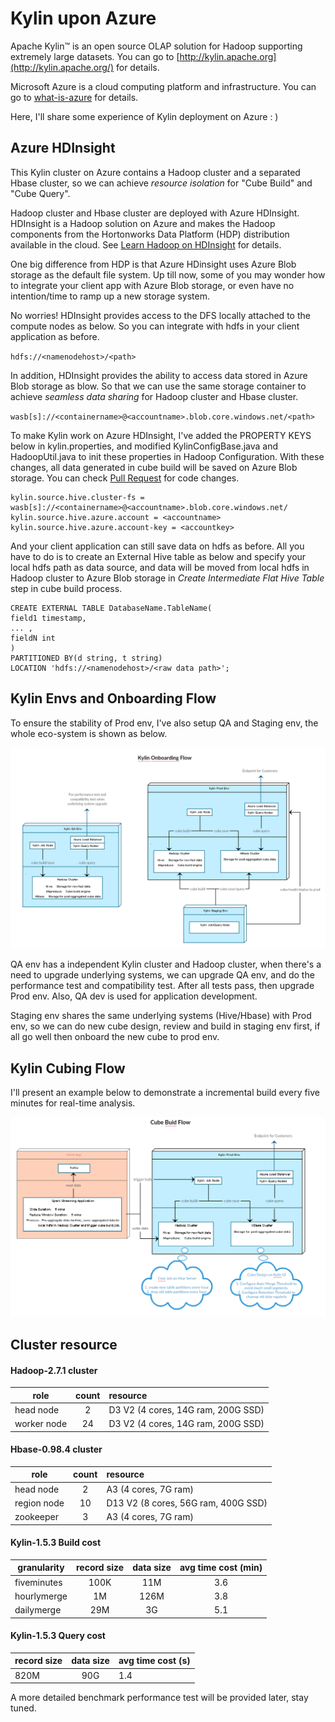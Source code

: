 Kylin upon Azure
==============

Apache Kylin™ is an open source OLAP solution for Hadoop supporting extremely large datasets. You can go to [http://kylin.apache.org](http://kylin.apache.org/) for details.

Microsoft Azure is a cloud computing platform and infrastructure. You can go to [what-is-azure](https://azure.microsoft.com/en-us/overview/what-is-azure/) for details.

Here, I'll share some experience of Kylin deployment on Azure : )

Azure HDInsight
----------------------------
This Kylin cluster on Azure contains a Hadoop cluster and a separated Hbase cluster, so we can achieve *resource isolation* for "Cube Build" and "Cube Query".

Hadoop cluster and Hbase cluster are deployed with Azure HDInsight. HDInsight is a Hadoop solution on Azure and makes the Hadoop components from the Hortonworks Data Platform (HDP) distribution available in the cloud. See [Learn Hadoop on HDInsight](https://azure.microsoft.com/en-us/documentation/learning-paths/hdinsight-self-guided-hadoop-training/) for details.

One big difference from HDP is that Azure HDinsight uses Azure Blob storage as the default file system. Up till now, some of you may wonder how to integrate your client app with Azure Blob storage, or even have no intention/time to ramp up a new storage system.

No worries! HDInsight provides access to the DFS locally attached to the compute nodes as below. So you can integrate with hdfs in your client application as before.

`hdfs://<namenodehost>/<path>`

In addition, HDInsight provides the ability to access data stored in Azure Blob storage as blow. So that we can use the same storage container to achieve *seamless data sharing* for Hadoop cluster and Hbase cluster.

`wasb[s]://<containername>@<accountname>.blob.core.windows.net/<path>`

To make Kylin work on Azure HDInsight, I've added the PROPERTY KEYS below in kylin.properties, and modified KylinConfigBase.java and HadoopUtil.java to init these properties in Hadoop Configuration. With these changes, all data generated in cube build will be saved on Azure Blob storage.
You can check [Pull Request](https://github.com/apache/kylin/pull/41) for code changes.
```properties
kylin.source.hive.cluster-fs = wasb[s]://<containername>@<accountname>.blob.core.windows.net/
kylin.source.hive.azure.account = <accountname>
kylin.source.hive.azure.account-key = <accountkey>
```

And your client application can still save data on hdfs as before. All you have to do is to create an External Hive table as below and specify your local hdfs path as data source, and data will be moved from local hdfs in Hadoop cluster to Azure Blob storage in *Create Intermediate Flat Hive Table* step in cube build process.
```hivetable
CREATE EXTERNAL TABLE DatabaseName.TableName(
field1 timestamp,
... ,
fieldN int
)
PARTITIONED BY(d string, t string)
LOCATION 'hdfs://<namenodehost>/<raw data path>';
```

Kylin Envs and Onboarding Flow
----------------------------
To ensure the stability of Prod env, I've also setup QA and Staging env, the whole eco-system is shown as below.

![Kylin Deploy](../image/kylin-envs.png)

QA env has a independent Kylin cluster and Hadoop cluster, when there's a need to upgrade underlying  systems, we can upgrade QA env, and do the performance test and compatibility test.
After all tests pass, then upgrade Prod env. Also, QA dev is used for application development.

Staging env shares the same underlying systems (Hive/Hbase) with Prod env, so we can do new cube design, review and build in staging env first, if all go well then onboard the new cube to prod env.

Kylin Cubing Flow
----------------------------
I'll present an example below to demonstrate a incremental build every five minutes for real-time analysis.

![Cube Build](../image/cube-build.png)

Cluster resource
----------------------------

#### Hadoop-2.7.1 cluster
| role        | count | resource                            |
| ----------- |:-----:| :-----------------------------------|
| head node   | 2     | D3 V2 (4 cores, 14G ram, 200G SSD)  |
| worker node | 24    | D3 V2 (4 cores, 14G ram, 200G SSD)  |


#### Hbase-0.98.4 cluster
| role        | count | resource                            |
| ----------- |:-----:| :-----------------------------------|
| head node   | 2     | A3 (4 cores, 7G ram)                |
| region node | 10    | D13 V2 (8 cores, 56G ram, 400G SSD) |
| zookeeper   | 3     | A3 (4 cores, 7G ram)                |

#### Kylin-1.5.3 Build cost
| granularity | record size | data size   | avg time cost (min)  |
| ----------- |:-----------:|:-----------:|:--------------------:|
| fiveminutes | 100K        | 11M         | 3.6                  |
| hourlymerge | 1M          | 126M        | 3.8                  |
| dailymerge  | 29M         | 3G          | 5.1                  |

#### Kylin-1.5.3 Query cost
| record size | data size   | avg time cost (s)  |
| ----------- |:-----------:| :--------------------|
| 820M        | 90G         | 1.4                  |

A more detailed benchmark performance test will be provided later, stay tuned.
